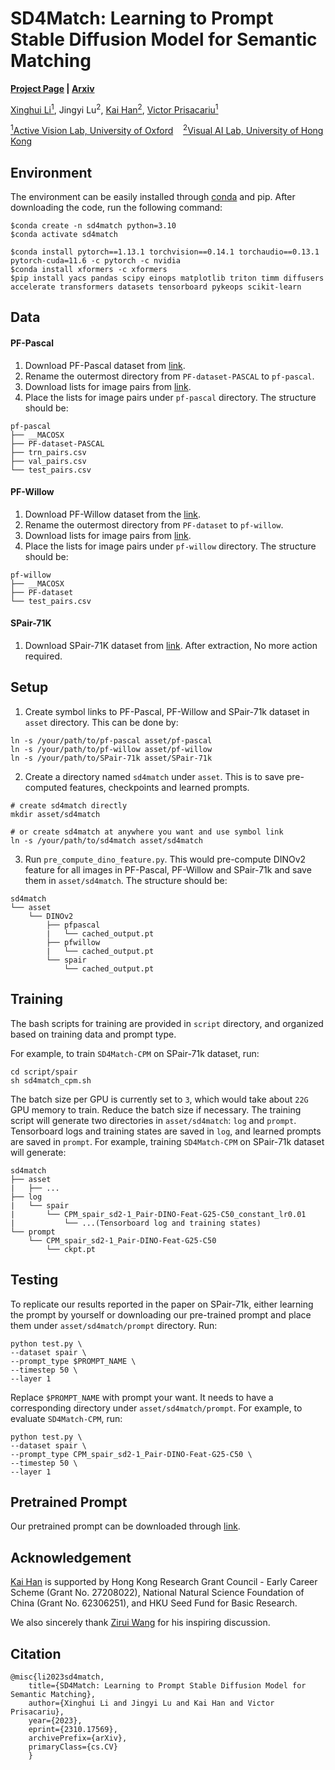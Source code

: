 # SD4Match: Learning to Prompt Stable Diffusion Model for Semantic Matching

**[Project Page](http://sd4match.active.vision/) | [Arxiv](https://arxiv.org/abs/2310.17569)**

[Xinghui Li<sup>1</sup>](https://scholar.google.com/citations?user=XLlgbBoAAAAJ&hl=en),
Jingyi Lu<sup>2</sup>, 
[Kai Han<sup>2</sup>](https://www.kaihan.org/), 
[Victor Prisacariu<sup>1</sup>](https://www.robots.ox.ac.uk/~victor//)

[<sup>1</sup>Active Vision Lab, University of Oxford](https://www.robots.ox.ac.uk/~lav/)&nbsp;&nbsp;&nbsp;
[<sup>2</sup>Visual AI Lab, University of Hong Kong](https://visailab.github.io/)

## Environment
The environment can be easily installed through [conda](https://docs.conda.io/projects/miniconda/en/latest/) and pip. After downloading the code, run the following command:
```shell
$conda create -n sd4match python=3.10
$conda activate sd4match

$conda install pytorch==1.13.1 torchvision==0.14.1 torchaudio==0.13.1 pytorch-cuda=11.6 -c pytorch -c nvidia
$conda install xformers -c xformers
$pip install yacs pandas scipy einops matplotlib triton timm diffusers accelerate transformers datasets tensorboard pykeops scikit-learn
```

## Data
#### PF-Pascal
1. Download PF-Pascal dataset from [link](https://www.di.ens.fr/willow/research/proposalflow/).
2. Rename the outermost directory from `PF-dataset-PASCAL` to `pf-pascal`.
3. Download lists for image pairs from [link](www.robots.ox.ac.uk/~xinghui/sd4match/pf-pascal_image_pairs.zip).
4. Place the lists for image pairs under `pf-pascal` directory. The structure should be:
```
pf-pascal
├── __MACOSX
├── PF-dataset-PASCAL
├── trn_pairs.csv
├── val_pairs.csv
└── test_pairs.csv
```
#### PF-Willow
1. Download PF-Willow dataset from the [link](https://www.di.ens.fr/willow/research/proposalflow/).
2. Rename the outermost directory from `PF-dataset` to `pf-willow`.
3. Download lists for image pairs from [link](www.robots.ox.ac.uk/~xinghui/sd4match/test_pairs.csv).
4. Place the lists for image pairs under `pf-willow` directory. The structure should be:
```
pf-willow
├── __MACOSX
├── PF-dataset
└── test_pairs.csv
```
#### SPair-71K
1. Download SPair-71K dataset from [link](https://cvlab.postech.ac.kr/research/SPair-71k/). After extraction,  No more action required.

## Setup
1. Create symbol links to PF-Pascal, PF-Willow and SPair-71k dataset in `asset` directory. This can be done by:
```
ln -s /your/path/to/pf-pascal asset/pf-pascal
ln -s /your/path/to/pf-willow asset/pf-willow
ln -s /your/path/to/SPair-71k asset/SPair-71k
```
2. Create a directory named `sd4match` under `asset`. This is to save pre-computed features, checkpoints and learned prompts.
```
# create sd4match directly
mkdir asset/sd4match

# or create sd4match at anywhere you want and use symbol link
ln -s /your/path/to/sd4match asset/sd4match
```

3. Run `pre_compute_dino_feature.py`. This would pre-compute DINOv2 feature for all images in PF-Pascal, PF-Willow and SPair-71k and save them in `asset/sd4match`. The structure should be:
```
sd4match
└── asset
    └── DINOv2
        ├── pfpascal
        |   └── cached_output.pt
        ├── pfwillow
        |   └── cached_output.pt
        └── spair
            └── cached_output.pt
```

## Training
The bash scripts for training are provided in `script` directory, and organized based on training data and prompt type.

For example, to train `SD4Match-CPM` on SPair-71k dataset, run:
```
cd script/spair
sh sd4match_cpm.sh
```
The batch size per GPU is currently set to `3`, which would take about `22G` GPU memory to train. Reduce the batch size if necessary. The training script will generate two directories in `asset/sd4match`: `log` and `prompt`. Tensorboard logs and training states are saved in `log`, and learned prompts are saved in `prompt`. For example, training `SD4Match-CPM` on SPair-71k dataset will generate:
```
sd4match
├── asset
|   ├── ...
├── log
|   └── spair
|       └── CPM_spair_sd2-1_Pair-DINO-Feat-G25-C50_constant_lr0.01
|           └── ...(Tensorboard log and training states)
└── prompt
    └── CPM_spair_sd2-1_Pair-DINO-Feat-G25-C50
        └── ckpt.pt
```

## Testing
To replicate our results reported in the paper on SPair-71k, either learning the prompt by yourself or downloading our pre-trained prompt and place them under `asset/sd4match/prompt` directory. Run:
```
python test.py \ 
--dataset spair \
--prompt_type $PROMPT_NAME \
--timestep 50 \
--layer 1
```
Replace `$PROMPT_NAME` with prompt your want. It needs to have a corresponding directory under `asset/sd4match/prompt`. For example, to evaluate `SD4Match-CPM`, run:
```
python test.py \ 
--dataset spair \
--prompt_type CPM_spair_sd2-1_Pair-DINO-Feat-G25-C50 \
--timestep 50 \
--layer 1
```

## Pretrained Prompt
Our pretrained prompt can be downloaded through [link](https://www.robots.ox.ac.uk/~xinghui/sd4match/pretrained_prompts.zip).

## Acknowledgement
[Kai Han](https://www.kaihan.org/) is supported by Hong Kong Research
Grant Council - Early Career Scheme (Grant No. 27208022), National Natural Science Foundation of
China (Grant No. 62306251), and HKU Seed Fund for Basic Research.

We also sincerely thank [Zirui Wang](https://scholar.google.com/citations?user=zCBKqa8AAAAJ&hl=en) for his inspiring discussion.

## Citation
```
@misc{li2023sd4match,
	title={SD4Match: Learning to Prompt Stable Diffusion Model for Semantic Matching}, 
	author={Xinghui Li and Jingyi Lu and Kai Han and Victor Prisacariu},
	year={2023},
	eprint={2310.17569},
	archivePrefix={arXiv},
	primaryClass={cs.CV}
    }
```